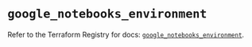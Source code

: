 # `google_notebooks_environment`

Refer to the Terraform Registry for docs: [`google_notebooks_environment`](https://registry.terraform.io/providers/hashicorp/google/6.49.2/docs/resources/notebooks_environment).
